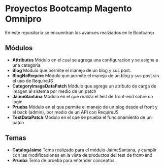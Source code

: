 # Proyectos Bootcamp Magento Omnipro

En este repositorio se encuentran los avances realziados en le Bootcamp

## Módulos

- **Attributes** Módulo en el cual se agrega una configuracion y se asigna a una categoria
- **Blog** Módulo que permite el manejo de un blog y sus post.
- **BlogNoRequire** Módulo que permite el manejo de un blog y sus post sin el uso de RequireJS
- **CategoryImageDataPatch** Módulo que agrega un atributo de carga de imagen al sistema por medio de un patch
- **JaimeSantana** Módulo en el que realiza el test de front-end sobre un login
- **Prueba** Módulo en el que permite el manejo de un blog desde el front y el back (admin), por medio de un API con RequireJS
- **TestDataPatch** Módulo en el que se prueba el funcionamiento de un patch

## Temas

- **CatalogJaime** Tema realizado para el módulo JaimeSantana, y cumplir con las modificaciones en la vista de productos del test de front-end
- **Prueba** Tema de prueba para entender conceptos.